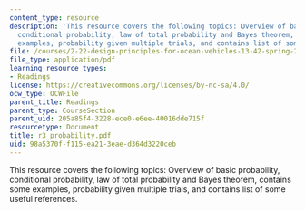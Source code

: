 ```yaml
---
content_type: resource
description: 'This resource covers the following topics: Overview of basic probability,
  conditional probability, law of total probability and Bayes theorem, contains some
  examples, probability given multiple trials, and contains list of some useful references.'
file: /courses/2-22-design-principles-for-ocean-vehicles-13-42-spring-2005/98a5370ff115ea213eaed364d3220ceb_r3_probability.pdf
file_type: application/pdf
learning_resource_types:
- Readings
license: https://creativecommons.org/licenses/by-nc-sa/4.0/
ocw_type: OCWFile
parent_title: Readings
parent_type: CourseSection
parent_uid: 205a85f4-3228-ece0-e6ee-40016dde715f
resourcetype: Document
title: r3_probability.pdf
uid: 98a5370f-f115-ea21-3eae-d364d3220ceb
---
```

This resource covers the following topics: Overview of basic probability, conditional probability, law of total probability and Bayes theorem, contains some examples, probability given multiple trials, and contains list of some useful references.